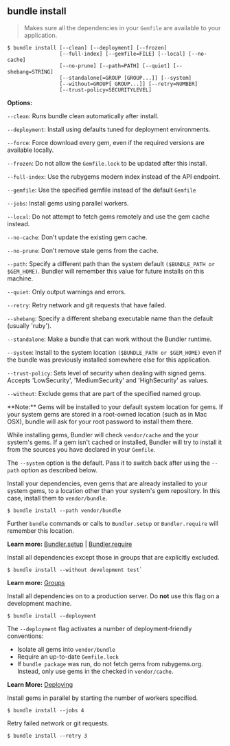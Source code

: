 ## bundle install

> Makes sure all the dependencies in your `Gemfile` are available to your application.

~~~
$ bundle install [--clean] [--deployment] [--frozen]
                 [--full-index] [--gemfile=FILE] [--local] [--no-cache]
                 [--no-prune] [--path=PATH] [--quiet] [--shebang=STRING]
                 [--standalone[=GROUP [GROUP...]] [--system]
                 [--without=GROUP[ GROUP...]] [--retry=NUMBER]
                 [--trust-policy=SECURITYLEVEL]
~~~

**Options:**

`--clean`: Runs bundle clean automatically after install.

`--deployment`: Install using defaults tuned for deployment environments.

`--force`: Force download every gem, even if the required versions are available locally.

`--frozen`: Do not allow the `Gemfile.lock` to be updated after this install.

`--full-index`: Use the rubygems modern index instead of the API endpoint.

`--gemfile`: Use the specified gemfile instead of the default `Gemfile`

`--jobs`: Install gems using parallel workers.

`--local`: Do not attempt to fetch gems remotely and use the gem cache instead.

`--no-cache`: Don't update the existing gem cache.

`--no-prune`: Don't remove stale gems from the cache.

`--path`: Specify a different path than the system default `($BUNDLE_PATH or $GEM_HOME)`.
Bundler will remember this value for future installs on this machine.

`--quiet`: Only output warnings and errors.

`--retry`: Retry network and git requests that have failed.

`--shebang`: Specify a different shebang executable name than the default (usually 'ruby').

`--standalone`: Make a bundle that can work without the Bundler runtime.

`--system`: Install to the system location `($BUNDLE_PATH or $GEM_HOME)` even if
the bundle was previously installed somewhere else for this application.

`--trust-policy`: Sets level of security when dealing with signed gems. Accepts
'LowSecurity', 'MediumSecurity' and 'HighSecurity' as values.

`--without`: Exclude gems that are part of the specified named group.

<aside class="alert alert-info" markdown="1">
  **Note:** Gems will be installed to your default system location for
  gems. If your system gems are stored in a root-owned location (such as in
  Mac OSX), bundle will ask for your root password to install them there.

  While installing gems, Bundler will check <code>vendor/cache</code> and the
  your system's gems. If a gem isn't cached or installed, Bundler will try to
  install it from the sources you have declared in your <code>Gemfile</code>.

  The `--system` option is the default. Pass it to switch back
  after using the `--path` option as described below.
</aside>

Install your dependencies, even gems that are already installed to your system
gems, to a location other than your system's gem repository. In this case,
install them to `vendor/bundle`.

~~~
$ bundle install --path vendor/bundle
~~~

<aside class="notes">
  Further <code>bundle</code> commands or calls to <code>Bundler.setup</code> or
  <code>Bundler.require</code> will remember this location.
</aside>

**Learn more:** [Bundler.setup](./bundler_setup.html) | [Bundler.require](./groups.html)

Install all dependencies except those in groups that are explicitly excluded.

~~~
$ bundle install --without development test`
~~~

**Learn more:** [Groups](./groups.html)

Install all dependencies on to a production server. Do **not** use this flag on
a development machine.

~~~
$ bundle install --deployment
~~~

The `--deployment` flag activates a number of deployment-friendly conventions:

- Isolate all gems into `vendor/bundle`
- Require an up-to-date `Gemfile.lock`
- If `bundle package` was run, do not fetch gems from rubygems.org. Instead,
only use gems in the checked in `vendor/cache`.

**Learn More:** [Deploying](./deploying.html)

Install gems in parallel by starting the number of workers specified.

~~~
$ bundle install --jobs 4
~~~

Retry failed network or git requests.

~~~
$ bundle install --retry 3
~~~
